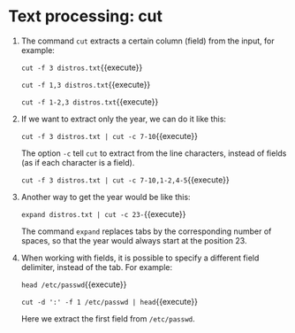 # Text processing: cut

1. The command `cut` extracts a certain column (field) from the input,
   for example:
   
   `cut -f 3 distros.txt`{{execute}}
   
   `cut -f 1,3 distros.txt`{{execute}}
   
   `cut -f 1-2,3 distros.txt`{{execute}}
   
2. If we want to extract only the year, we can do it like this:
   
   `cut -f 3 distros.txt | cut -c 7-10`{{execute}}
   
   The option `-c` tell `cut` to extract from the line characters,
   instead of fields (as if each character is a field).

   `cut -f 3 distros.txt | cut -c 7-10,1-2,4-5`{{execute}}
   
3. Another way to get the year would be like this:
   
   `expand distros.txt | cut -c 23-`{{execute}}
   
   The command `expand` replaces tabs by the corresponding number of
   spaces, so that the year would always start at the position 23.

4. When working with fields, it is possible to specify a different
   field delimiter, instead of the tab. For example:
   
   `head /etc/passwd`{{execute}}
   
   `cut -d ':' -f 1 /etc/passwd | head`{{execute}}
   
   Here we extract the first field from `/etc/passwd`.
